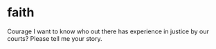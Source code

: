 # faith
Courage
I want to know who out there has experience in justice by our courts?  Please tell me your story.
